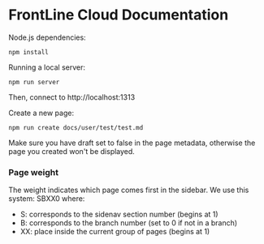 # FrontLine Cloud Documentation

Node.js dependencies:

```
npm install
```

Running a local server:

```
npm run server
```

Then, connect to http://localhost:1313

Create a new page:

```
npm run create docs/user/test/test.md
```

Make sure you have draft set to false in the page metadata, otherwise the page you created won't be displayed.

### Page weight

The weight indicates which page comes first in the sidebar. We use this system: SBXX0 where:
- S: corresponds to the sidenav section number (begins at 1)
- B: corresponds to the branch number (set to 0 if not in a branch)
- XX: place inside the current group of pages (begins at 1)
